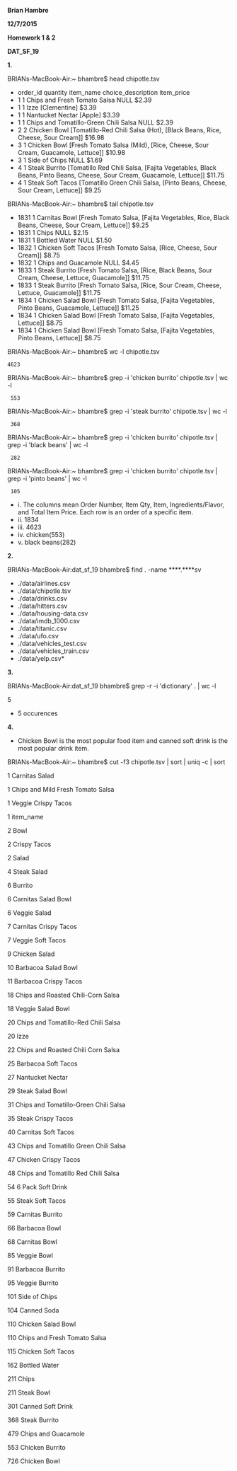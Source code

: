 **Brian Hambre**

**12/7/2015**

**Homework 1 & 2**

**DAT_SF_19**

**1.**

BRIANs-MacBook-Air:~ bhambre$ head chipotle.tsv
* order_id  quantity  item_name choice_description  item_price
* 1 1 Chips and Fresh Tomato Salsa  NULL  $2.39 
* 1 1 Izze  [Clementine]  $3.39 
* 1 1 Nantucket Nectar  [Apple] $3.39 
* 1 1 Chips and Tomatillo-Green Chili Salsa NULL  $2.39 
* 2 2 Chicken Bowl  [Tomatillo-Red Chili Salsa (Hot), [Black Beans, Rice, Cheese, Sour Cream]]  $16.98 
* 3 1 Chicken Bowl  [Fresh Tomato Salsa (Mild), [Rice, Cheese, Sour Cream, Guacamole, Lettuce]] $10.98 
* 3 1 Side of Chips NULL  $1.69 
* 4 1 Steak Burrito [Tomatillo Red Chili Salsa, [Fajita Vegetables, Black Beans, Pinto Beans, Cheese, Sour Cream, Guacamole, Lettuce]]  $11.75 
* 4 1 Steak Soft Tacos  [Tomatillo Green Chili Salsa, [Pinto Beans, Cheese, Sour Cream, Lettuce]] $9.25 

BRIANs-MacBook-Air:~ bhambre$ tail chipotle.tsv
* 1831  1 Carnitas Bowl [Fresh Tomato Salsa, [Fajita Vegetables, Rice, Black Beans, Cheese, Sour Cream, Lettuce]] $9.25 
* 1831  1 Chips NULL  $2.15 
* 1831  1 Bottled Water NULL  $1.50 
* 1832  1 Chicken Soft Tacos  [Fresh Tomato Salsa, [Rice, Cheese, Sour Cream]]  $8.75 
* 1832  1 Chips and Guacamole NULL  $4.45 
* 1833  1 Steak Burrito [Fresh Tomato Salsa, [Rice, Black Beans, Sour Cream, Cheese, Lettuce, Guacamole]] $11.75 
* 1833  1 Steak Burrito [Fresh Tomato Salsa, [Rice, Sour Cream, Cheese, Lettuce, Guacamole]]  $11.75 
* 1834  1 Chicken Salad Bowl  [Fresh Tomato Salsa, [Fajita Vegetables, Pinto Beans, Guacamole, Lettuce]]  $11.25 
* 1834  1 Chicken Salad Bowl  [Fresh Tomato Salsa, [Fajita Vegetables, Lettuce]]  $8.75 
* 1834  1 Chicken Salad Bowl  [Fresh Tomato Salsa, [Fajita Vegetables, Pinto Beans, Lettuce]] $8.75 

BRIANs-MacBook-Air:~ bhambre$ wc -l chipotle.tsv
    
    4623 

BRIANs-MacBook-Air:~ bhambre$ grep -i 'chicken burrito' chipotle.tsv | wc -l
     
     553

BRIANs-MacBook-Air:~ bhambre$ grep -i 'steak burrito' chipotle.tsv | wc -l
     
     368

BRIANs-MacBook-Air:~ bhambre$ grep -i 'chicken burrito' chipotle.tsv | grep -i 'black beans' | wc -l
     
     282

BRIANs-MacBook-Air:~ bhambre$ grep -i 'chicken burrito' chipotle.tsv | grep -i 'pinto beans' | wc -l
     
     105

* i. The columns mean Order Number, Item Qty, Item, Ingredients/Flavor, and Total Item Price. Each row is an order of a specific item.
* ii. 1834
* iii. 4623
* iv. chicken(553)
* v. black beans(282)

**2.** 

BRIANs-MacBook-Air:dat_sf_19 bhambre$ find . -name ****.****sv
* ./data/airlines.csv
* ./data/chipotle.tsv
* ./data/drinks.csv
* ./data/hitters.csv
* ./data/housing-data.csv
* ./data/imdb_1000.csv
* ./data/titanic.csv
* ./data/ufo.csv
* ./data/vehicles_test.csv
* ./data/vehicles_train.csv
* ./data/yelp.csv*

**3.** 

BRIANs-MacBook-Air:dat_sf_19 bhambre$ grep -r -i 'dictionary' . | wc -l

5

* 5 occurences

**4.** 
* Chicken Bowl is the most popular food item and canned soft drink is the most popular drink item. 

BRIANs-MacBook-Air:~ bhambre$ cut -f3 chipotle.tsv | sort | uniq -c | sort
      
   1 Carnitas Salad
   
   1 Chips and Mild Fresh Tomato Salsa
   
   1 Veggie Crispy Tacos
   
   1 item_name
   
   2 Bowl
   
   2 Crispy Tacos
   
   2 Salad
   
   4 Steak Salad
   
   6 Burrito
   
   6 Carnitas Salad Bowl
   
   6 Veggie Salad
   
   7 Carnitas Crispy Tacos
   
   7 Veggie Soft Tacos
   
   9 Chicken Salad
  
  10 Barbacoa Salad Bowl
  
  11 Barbacoa Crispy Tacos
  
  18 Chips and Roasted Chili-Corn Salsa
  
  18 Veggie Salad Bowl
  
  20 Chips and Tomatillo-Red Chili Salsa
  
  20 Izze
  
  22 Chips and Roasted Chili Corn Salsa
  
  25 Barbacoa Soft Tacos
  
  27 Nantucket Nectar
  
  29 Steak Salad Bowl
  
  31 Chips and Tomatillo-Green Chili Salsa
  
  35 Steak Crispy Tacos
  
  40 Carnitas Soft Tacos
  
  43 Chips and Tomatillo Green Chili Salsa
  
  47 Chicken Crispy Tacos
  
  48 Chips and Tomatillo Red Chili Salsa
  
  54 6 Pack Soft Drink
  
  55 Steak Soft Tacos
  
  59 Carnitas Burrito
  
  66 Barbacoa Bowl
  
  68 Carnitas Bowl
  
  85 Veggie Bowl
  
  91 Barbacoa Burrito
  
  95 Veggie Burrito
 
 101 Side of Chips
 
 104 Canned Soda
 
 110 Chicken Salad Bowl
 
 110 Chips and Fresh Tomato Salsa
 
 115 Chicken Soft Tacos
 
 162 Bottled Water
 
 211 Chips
 
 211 Steak Bowl
 
 301 Canned Soft Drink
 
 368 Steak Burrito
 
 479 Chips and Guacamole
 
 553 Chicken Burrito
 
 726 Chicken Bowl

